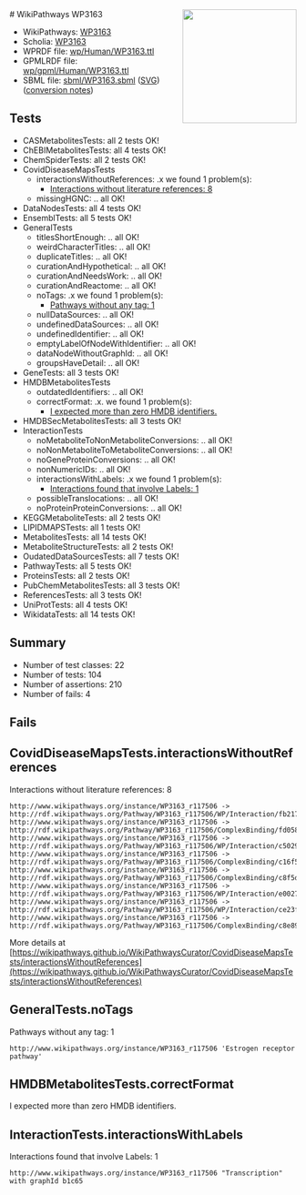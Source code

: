 <img style="float: right; width: 200px" src="../logo.png" />
# WikiPathways WP3163

* WikiPathways: [WP3163](https://identifiers.org/wikipathways:WP3163)
* Scholia: [WP3163](https://scholia.toolforge.org/wikipathways/WP3163)
* WPRDF file: [wp/Human/WP3163.ttl](../wp/Human/WP3163.ttl)
* GPMLRDF file: [wp/gpml/Human/WP3163.ttl](../wp/gpml/Human/WP3163.ttl)
* SBML file: [sbml/WP3163.sbml](../sbml/WP3163.sbml) ([SVG](../sbml/WP3163.svg)) ([conversion notes](../sbml/WP3163.txt))

## Tests
* CASMetabolitesTests: all 2 tests OK!
* ChEBIMetabolitesTests: all 4 tests OK!
* ChemSpiderTests: all 2 tests OK!
* CovidDiseaseMapsTests
    * interactionsWithoutReferences: .x we found 1 problem(s):
        * [Interactions without literature references: 8](#2e295936)
    * missingHGNC: .. all OK!
* DataNodesTests: all 4 tests OK!
* EnsemblTests: all 5 tests OK!
* GeneralTests
    * titlesShortEnough: .. all OK!
    * weirdCharacterTitles: .. all OK!
    * duplicateTitles: .. all OK!
    * curationAndHypothetical: .. all OK!
    * curationAndNeedsWork: .. all OK!
    * curationAndReactome: .. all OK!
    * noTags: .x we found 1 problem(s):
        * [Pathways without any tag: 1](#b5a30a81)
    * nullDataSources: .. all OK!
    * undefinedDataSources: .. all OK!
    * undefinedIdentifier: .. all OK!
    * emptyLabelOfNodeWithIdentifier: .. all OK!
    * dataNodeWithoutGraphId: .. all OK!
    * groupsHaveDetail: .. all OK!
* GeneTests: all 3 tests OK!
* HMDBMetabolitesTests
    * outdatedIdentifiers: .. all OK!
    * correctFormat: .x. we found 1 problem(s):
        * [I expected more than zero HMDB identifiers.](#ad154c1e)
* HMDBSecMetabolitesTests: all 3 tests OK!
* InteractionTests
    * noMetaboliteToNonMetaboliteConversions: .. all OK!
    * noNonMetaboliteToMetaboliteConversions: .. all OK!
    * noGeneProteinConversions: .. all OK!
    * nonNumericIDs: .. all OK!
    * interactionsWithLabels: .x we found 1 problem(s):
        * [Interactions found that involve Labels: 1](#630d2678)
    * possibleTranslocations: .. all OK!
    * noProteinProteinConversions: .. all OK!
* KEGGMetaboliteTests: all 2 tests OK!
* LIPIDMAPSTests: all 1 tests OK!
* MetabolitesTests: all 14 tests OK!
* MetaboliteStructureTests: all 2 tests OK!
* OudatedDataSourcesTests: all 7 tests OK!
* PathwayTests: all 5 tests OK!
* ProteinsTests: all 2 tests OK!
* PubChemMetabolitesTests: all 3 tests OK!
* ReferencesTests: all 3 tests OK!
* UniProtTests: all 4 tests OK!
* WikidataTests: all 14 tests OK!


## Summary

* Number of test classes: 22
* Number of tests: 104
* Number of assertions: 210
* Number of fails: 4

## Fails

<a name="2e295936" />

## CovidDiseaseMapsTests.interactionsWithoutReferences

Interactions without literature references: 8
```
http://www.wikipathways.org/instance/WP3163_r117506 -> http://rdf.wikipathways.org/Pathway/WP3163_r117506/WP/Interaction/fb217
http://www.wikipathways.org/instance/WP3163_r117506 -> http://rdf.wikipathways.org/Pathway/WP3163_r117506/ComplexBinding/fd058
http://www.wikipathways.org/instance/WP3163_r117506 -> http://rdf.wikipathways.org/Pathway/WP3163_r117506/WP/Interaction/c5029
http://www.wikipathways.org/instance/WP3163_r117506 -> http://rdf.wikipathways.org/Pathway/WP3163_r117506/ComplexBinding/c16f5
http://www.wikipathways.org/instance/WP3163_r117506 -> http://rdf.wikipathways.org/Pathway/WP3163_r117506/ComplexBinding/c8f5d
http://www.wikipathways.org/instance/WP3163_r117506 -> http://rdf.wikipathways.org/Pathway/WP3163_r117506/WP/Interaction/e0027
http://www.wikipathways.org/instance/WP3163_r117506 -> http://rdf.wikipathways.org/Pathway/WP3163_r117506/WP/Interaction/ce23f
http://www.wikipathways.org/instance/WP3163_r117506 -> http://rdf.wikipathways.org/Pathway/WP3163_r117506/ComplexBinding/c8e89
```

More details at [https://wikipathways.github.io/WikiPathwaysCurator/CovidDiseaseMapsTests/interactionsWithoutReferences](https://wikipathways.github.io/WikiPathwaysCurator/CovidDiseaseMapsTests/interactionsWithoutReferences)

<a name="b5a30a81" />

## GeneralTests.noTags

Pathways without any tag: 1
```
http://www.wikipathways.org/instance/WP3163_r117506 'Estrogen receptor pathway' 
```

<a name="ad154c1e" />

## HMDBMetabolitesTests.correctFormat

I expected more than zero HMDB identifiers.
<a name="630d2678" />

## InteractionTests.interactionsWithLabels

Interactions found that involve Labels: 1
```
http://www.wikipathways.org/instance/WP3163_r117506 "Transcription" with graphId b1c65
```

